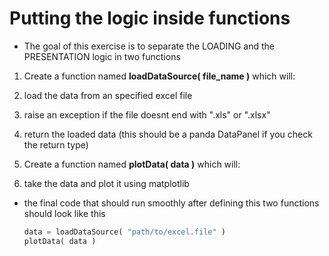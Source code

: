 # Putting the logic inside functions

* The goal of this exercise is to separate the LOADING and the PRESENTATION logic in two functions

1. Create a function named **loadDataSource( file_name )** which will:
  1. load the data from an specified excel file
  2. raise an exception if the file doesnt end with ".xls" or ".xlsx"
  3. return the loaded data (this should be a panda DataPanel if you check the return type)
  
2. Create a function named **plotData( data )** which will:
  1. take the data and plot it using matplotlib


* the final code that should run smoothly after defining this two functions should look like this
  ```python
  data = loadDataSource( "path/to/excel.file" )
  plotData( data )
  ```
